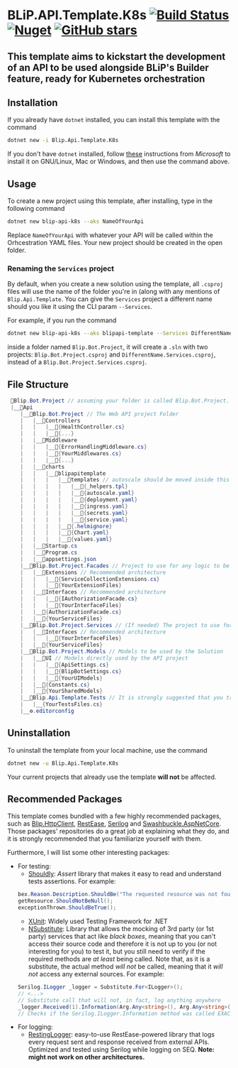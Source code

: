 # BLiP.API.Template.K8s [![Build Status](https://travis-ci.org/lfmundim/Blip.Api.Template.K8s.svg?branch=master)](https://travis-ci.org/lfmundim/Blip.Api.Template.K8s) [![Nuget](https://buildstats.info/nuget/Blip.Api.Template.K8s?includePreReleases=true)](https://www.nuget.org/packages/blip.api.template.K8s) [![GitHub stars](https://img.shields.io/github/stars/lfmundim/Blip.Api.Template.K8s.svg)](https://github.com/lfmundim/Blip.Api.Template.K8s/stargazers)


## This template aims to kickstart the development of an API to be used alongside BLiP's Builder feature, ready for Kubernetes orchestration

## Installation
If you already have `dotnet` installed, you can install this template with the command
```sh
dotnet new -i Blip.Api.Template.K8s
```

If you don't have `dotnet` installed, follow [these](https://www.microsoft.com/net/learn/get-started-with-dotnet-tutorial) instructions from _Microsoft_ to install it on GNU/Linux, Mac or Windows, and then use the command above.

## Usage
To create a new project using this template, after installing, type in the following command
```sh
dotnet new blip-api-k8s --aks NameOfYourApi
```
Replace `NameOfYourApi` with whatever your API will be called within the Orhcestration YAML files. Your new project should be created in the open folder.

### Renaming the `Services` project
By default, when you create a new solution using the template, all `.csproj` files will use the name of the folder you're in (along with any mentions of `Blip.Api.Template`. You can give the `Services` project a different name should you like it using the CLI param `--Services`. 

For example, if you run the command

```bash
dotnet new blip-api-k8s --aks blipapi-template --Services DifferentName.Services
```

inside a folder named `Blip.Bot.Project`, it will create a `.sln` with two projects: `Blip.Bot.Project.csproj` and `DifferentName.Services.csproj`, instead of a `Blip.Bot.Project.Services.csproj`.

## File Structure
```cs
 📁Blip.Bot.Project // assuming your folder is called Blip.Bot.Project. Whatever name you choose will replace all occurrences of that string in the sln
 |__📁Api
    |__📁Blip.Bot.Project // The Web API project Folder
    |   |__📁Controllers 
    |   |   |__📃{HealthController.cs}
    |   |   |__📃{...}
    |   |__📁Middleware
    |   |   |__📃{ErrorHandlingMiddleware.cs}
    |   |   |__📃{YourMiddlewares.cs}
    |   |   |__📃{...}
    |   |__📁charts
    |   |   |__📁blipapitemplate
    |   |   |   |__📁templates // autoscale should be moved inside this folder when HPA begins to work
    |   |   |   |   |__📃{_helpers.tpl}
    |   |   |   |   |__📃{autoscale.yaml} 
    |   |   |   |   |__📃{deployment.yaml}
    |   |   |   |   |__📃{ingress.yaml}
    |   |   |   |   |__📃{secrets.yaml}
    |   |   |   |   |__📃{service.yaml}
    |   |   |   |__📃{.helmignore}
    |   |   |   |__📃{Chart.yaml}
    |   |   |   |__📃{values.yaml}
    |   |__📃Startup.cs
    |   |__📃Program.cs
    |   |__📃appsettings.json
    |__📁Blip.Bot.Project.Facades // Project to use for any logic to be handled
    |   |__📁Extensions // Recommended architecture
    |   |   |__📃{ServiceCollectionExtensions.cs}
    |   |   |__📃{YourExtensionFiles}
    |   |__📁Interfaces // Recommended architecture
    |   |   |__📃{IAuthorizationFacade.cs}
    |   |   |__📃{YourInterfaceFiles}
    |   |__📃{AuthorizationFacade.cs}
    |   |__📃{YourServiceFiles}
    |__📁Blip.Bot.Project.Services // (If needed) The project to use for 3rd party APIs to be consumed
    |   |__📁Interfaces // Recommended architecture
    |   |   |__📃{YourInterfaceFiles}
    |   |__📃{YourServiceFiles}
    |__📁Blip.Bot.Project.Models // Models to be used by the Solution
    |   |__📁UI // Models directly used by the API project
    |   |   |__📃{ApiSettings.cs}
    |   |   |__📃{BlipBotSettings.cs}
    |   |   |__📃{YourUIModels}
    |   |__📃{Constants.cs}
    |   |__📃{YourSharedModels}
    |__📁Blip.Api.Template.Tests // It is strongly suggested that you try to cover most parts of your code
    |   |__{YourTestsFiles.cs}
    |__⚙️.editorconfig
```

## Uninstallation
To uninstall the template from your local machine, use the command
```sh
dotnet new -u Blip.Api.Template.K8s
```
Your current projects that already use the template **will not** be affected.

## Recommended Packages
This template comes bundled with a few highly recommended packages, such as [Blip.HttpClient](https://github.com/lfmundim/Blip.HttpClient), [RestEase](https://github.com/canton7/RestEase), [Serilog](https://github.com/serilog/serilog) and [Swashbuckle.AspNetCore](https://github.com/domaindrivendev/Swashbuckle.AspNetCore). Those packages' repositories do a great job at explaining what they do, and it is strongly recommended that you familiarize yourself with them.

Furthermore, I will list some other interesting packages:
* For testing:
    * [Shouldly](https://github.com/shouldly/shouldly): *Assert* library that makes it easy to read and understand tests assertions. For example:
    ```cs
    bex.Reason.Description.ShouldBe("The requested resource was not found");
    getResource.ShouldNotBeNull();
    exceptionThrown.ShouldBeTrue();
    ```
    * [XUnit](https://github.com/xunit/xunit): Widely used Testing Framework for .NET
    * [NSubstitute](https://github.com/nsubstitute/NSubstitute): Library that allows the mocking of 3rd party (or 1st party) services that act like *black boxes*, meaning that you can't access their source code and therefore it is not up to you (or not interesting for you) to test it, but you still need to verify if the required methods are *at least* being called. Note that, as it is a substitute, the actual method *will not* be called, meaning that it *will not* access any external sources. For example:
    ```cs
    Serilog.ILogger _logger = Substitute.For<ILogger>();
    // <...>
    // Substitute call that will not, in fact, log anything anywhere
    _logger.Received(1).Information(Arg.Any<string>(), Arg.Any<string>()); 
    // Checks if the Serilog.ILogger.Information method was called EXACTLY one time with two params, where both of them are strings
    ```
* For logging:
    * [RestingLogger](https://github.com/lfmundim/RestingLogger): easy-to-use RestEase-powered library that logs every request sent and response received from external APIs. Optimized and tested using Serilog while logging on SEQ. **Note: might not work on other architectures.**
